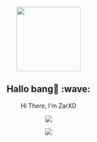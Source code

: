 <p align="center">
<img src="https://avatars.githubusercontent.com/zarxd" width="150" height="150"/>
</p>
<h2 align='center'>Hallo bang👋 :wave:</h2>
<p align='center'>Hi There, I'm ZarXD</p>

<p align="center"><a href="https://github.com/ZarXD"><img src="https://github-readme-stats.vercel.app/api?username=ZarXD&show_icons=true&theme=radical"></a></p>
<p align="center"><a href="https://github.com/ZarXD"><img src="https://github-readme-stats.vercel.app/api/top-langs/?username=ZarXD&theme=radical&layout=compact"></a></p> 
